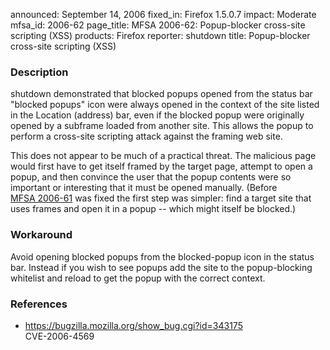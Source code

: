 announced: September 14, 2006
fixed_in: Firefox 1.5.0.7
impact: Moderate
mfsa_id: 2006-62
page_title: MFSA 2006-62: Popup-blocker cross-site scripting (XSS)
products: Firefox
reporter: shutdown
title: Popup-blocker cross-site scripting (XSS)

<h3>Description</h3>

<p>shutdown demonstrated that blocked popups opened from the status bar
"blocked popups" icon were always opened in the context of the site
listed in the Location (address) bar, even if the blocked popup were
originally opened by a subframe loaded from another site. This allows
the popup to perform a cross-site scripting attack against the framing
web site.</p>

<p>This does not appear to be much of a practical threat. The malicious
page would first have to get itself framed by the target page, attempt
to open a popup, and then convince the user that the popup contents
were so important or interesting that it must be opened manually. (Before
<a href="mfsa2006-61.html">MFSA 2006-61</a> was fixed the first step
was simpler: find a target site that uses frames and open it in a
popup -- which might itself be blocked.)</p>

<h3>Workaround</h3>

<p>Avoid opening blocked popups from the blocked-popup icon in the status
bar. Instead if you wish to see popups add the site to the popup-blocking
whitelist and reload to get the popup with the correct context.</p>

<h3>References</h3>

<ul>
<li><a href="https://bugzilla.mozilla.org/show_bug.cgi?id=343175">
https://bugzilla.mozilla.org/show_bug.cgi?id=343175</a><br/>
CVE-2006-4569</li>
</ul>



